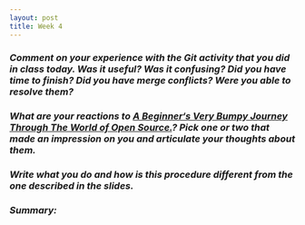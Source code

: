 ```yaml
---
layout: post
title: Week 4
---
```

### **_Comment on your experience with the Git activity that you did in class today. Was it useful? Was it confusing? Did you have time to finish? Did you have merge conflicts? Were you able to resolve them?_**

### **_What are your reactions to [A Beginner‘s Very Bumpy Journey Through The World of Open Source.][link]? Pick one or two that made an impression on you and articulate your thoughts about them._**

### **_Write what you do and how is this procedure different from the one described in the slides._**

### **_Summary:_**

[link]: https://www.freecodecamp.org/news/a-beginners-very-bumpy-journey-through-the-world-of-open-source-4d108d540b39/
